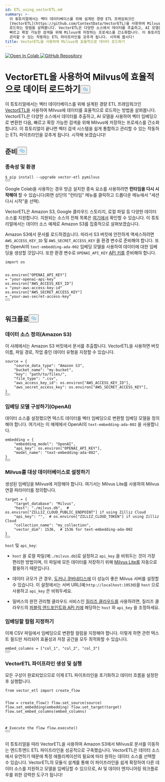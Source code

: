 ```yaml
---
id: ETL_using_vectorETL.md
summary: >-
  이 튜토리얼에서는 벡터 데이터베이스를 위해 설계된 경량 ETL 프레임워크인
  [VectorETL](https://github.com/ContextData/VectorETL)을 사용하여 Milvus에 데이터를 효율적으로
  로드하는 방법을 살펴봅니다. VectorETL은 다양한 소스에서 데이터를 추출하고, AI 모델을 사용하여 벡터 임베딩으로 변환한 다음,
  빠르고 확장 가능한 검색을 위해 Milvus에 저장하는 프로세스를 간소화합니다. 이 튜토리얼이 끝나면 벡터 검색 시스템을 쉽게 통합하고
  관리할 수 있는 작동하는 ETL 파이프라인을 갖추게 됩니다. 시작해 봅시다!
title: VectorETL을 사용하여 Milvus에 효율적으로 데이터 로드하기
---
```

<p><a href="https://colab.research.google.com/github/milvus-io/bootcamp/blob/master/bootcamp/tutorials/integration/ETL_using_vectorETL.ipynb" target="_parent">
<img translate="no" src="https://colab.research.google.com/assets/colab-badge.svg" alt="Open In Colab"/>
</a>
<a href="https://github.com/milvus-io/bootcamp/blob/master/bootcamp/tutorials/integration/ETL_using_vectorETL.ipynb" target="_blank">
<img translate="no" src="https://img.shields.io/badge/View%20on%20GitHub-555555?style=flat&logo=github&logoColor=white" alt="GitHub Repository"/>
</a></p>
<h1 id="Efficient-Data-Loading-into-Milvus-with-VectorETL" class="common-anchor-header">VectorETL을 사용하여 Milvus에 효율적으로 데이터 로드하기<button data-href="#Efficient-Data-Loading-into-Milvus-with-VectorETL" class="anchor-icon" translate="no">
      <svg translate="no"
        aria-hidden="true"
        focusable="false"
        height="20"
        version="1.1"
        viewBox="0 0 16 16"
        width="16"
      >
        <path
          fill="#0092E4"
          fill-rule="evenodd"
          d="M4 9h1v1H4c-1.5 0-3-1.69-3-3.5S2.55 3 4 3h4c1.45 0 3 1.69 3 3.5 0 1.41-.91 2.72-2 3.25V8.59c.58-.45 1-1.27 1-2.09C10 5.22 8.98 4 8 4H4c-.98 0-2 1.22-2 2.5S3 9 4 9zm9-3h-1v1h1c1 0 2 1.22 2 2.5S13.98 12 13 12H9c-.98 0-2-1.22-2-2.5 0-.83.42-1.64 1-2.09V6.25c-1.09.53-2 1.84-2 3.25C6 11.31 7.55 13 9 13h4c1.45 0 3-1.69 3-3.5S14.5 6 13 6z"
        ></path>
      </svg>
    </button></h1><p>이 튜토리얼에서는 벡터 데이터베이스를 위해 설계된 경량 ETL 프레임워크인 <a href="https://github.com/ContextData/VectorETL">VectorETL을</a> 사용하여 Milvus에 데이터를 효율적으로 로드하는 방법을 살펴봅니다. VectorETL은 다양한 소스에서 데이터를 추출하고, AI 모델을 사용하여 벡터 임베딩으로 변환한 다음, 빠르고 확장 가능한 검색을 위해 Milvus에 저장하는 프로세스를 간소화합니다. 이 튜토리얼이 끝나면 벡터 검색 시스템을 쉽게 통합하고 관리할 수 있는 작동하는 ETL 파이프라인을 갖추게 됩니다. 시작해 보겠습니다!</p>
<h2 id="Preparation" class="common-anchor-header">준비<button data-href="#Preparation" class="anchor-icon" translate="no">
      <svg translate="no"
        aria-hidden="true"
        focusable="false"
        height="20"
        version="1.1"
        viewBox="0 0 16 16"
        width="16"
      >
        <path
          fill="#0092E4"
          fill-rule="evenodd"
          d="M4 9h1v1H4c-1.5 0-3-1.69-3-3.5S2.55 3 4 3h4c1.45 0 3 1.69 3 3.5 0 1.41-.91 2.72-2 3.25V8.59c.58-.45 1-1.27 1-2.09C10 5.22 8.98 4 8 4H4c-.98 0-2 1.22-2 2.5S3 9 4 9zm9-3h-1v1h1c1 0 2 1.22 2 2.5S13.98 12 13 12H9c-.98 0-2-1.22-2-2.5 0-.83.42-1.64 1-2.09V6.25c-1.09.53-2 1.84-2 3.25C6 11.31 7.55 13 9 13h4c1.45 0 3-1.69 3-3.5S14.5 6 13 6z"
        ></path>
      </svg>
    </button></h2><h3 id="Dependency-and-Environment" class="common-anchor-header">종속성 및 환경</h3><pre><code translate="no" class="language-shell">$ pip install --upgrade vector-etl pymilvus
<button class="copy-code-btn"></button></code></pre>
<div class="alert note">
<p>Google Colab을 사용하는 경우 방금 설치한 종속 요소를 사용하려면 <strong>런타임을 다시 시작해야</strong> 할 수 있습니다(화면 상단의 "런타임" 메뉴를 클릭하고 드롭다운 메뉴에서 "세션 다시 시작"을 선택).</p>
</div>
<p>VectorETL은 Amazon S3, Google 클라우드 스토리지, 로컬 파일 등 다양한 데이터 소스를 지원합니다. 지원되는 소스의 전체 목록은 <a href="https://github.com/ContextData/VectorETL?tab=readme-ov-file#source-configuration">여기에서</a> 확인할 수 있습니다. 이 튜토리얼에서는 데이터 소스 예제로 Amazon S3를 집중적으로 살펴보겠습니다.</p>
<p>Amazon S3에서 문서를 로드하겠습니다. 따라서 S3 버킷에 안전하게 액세스하려면 <code translate="no">AWS_ACCESS_KEY_ID</code> 및 <code translate="no">AWS_SECRET_ACCESS_KEY</code> 을 환경 변수로 준비해야 합니다. 또한 OpenAI의 <code translate="no">text-embedding-ada-002</code> 임베딩 모델을 사용하여 데이터에 대한 임베딩을 생성할 것입니다. 또한 환경 변수로 <code translate="no">OPENAI_API_KEY</code> <a href="https://platform.openai.com/docs/quickstart">API 키를</a> 준비해야 합니다.</p>
<pre><code translate="no" class="language-python"><span class="hljs-keyword">import</span> os

os.<span class="hljs-property">environ</span>[<span class="hljs-string">&quot;OPENAI_API_KEY&quot;</span>] = <span class="hljs-string">&quot;your-openai-api-key&quot;</span>
os.<span class="hljs-property">environ</span>[<span class="hljs-string">&quot;AWS_ACCESS_KEY_ID&quot;</span>] = <span class="hljs-string">&quot;your-aws-access-key-id&quot;</span>
os.<span class="hljs-property">environ</span>[<span class="hljs-string">&quot;AWS_SECRET_ACCESS_KEY&quot;</span>] = <span class="hljs-string">&quot;your-aws-secret-access-key&quot;</span>
<button class="copy-code-btn"></button></code></pre>
<h2 id="Workflow" class="common-anchor-header">워크플로<button data-href="#Workflow" class="anchor-icon" translate="no">
      <svg translate="no"
        aria-hidden="true"
        focusable="false"
        height="20"
        version="1.1"
        viewBox="0 0 16 16"
        width="16"
      >
        <path
          fill="#0092E4"
          fill-rule="evenodd"
          d="M4 9h1v1H4c-1.5 0-3-1.69-3-3.5S2.55 3 4 3h4c1.45 0 3 1.69 3 3.5 0 1.41-.91 2.72-2 3.25V8.59c.58-.45 1-1.27 1-2.09C10 5.22 8.98 4 8 4H4c-.98 0-2 1.22-2 2.5S3 9 4 9zm9-3h-1v1h1c1 0 2 1.22 2 2.5S13.98 12 13 12H9c-.98 0-2-1.22-2-2.5 0-.83.42-1.64 1-2.09V6.25c-1.09.53-2 1.84-2 3.25C6 11.31 7.55 13 9 13h4c1.45 0 3-1.69 3-3.5S14.5 6 13 6z"
        ></path>
      </svg>
    </button></h2><h3 id="Defining-the-Data-Source-Amazon-S3" class="common-anchor-header">데이터 소스 정의(Amazon S3)</h3><p>이 사례에서는 Amazon S3 버킷에서 문서를 추출합니다. VectorETL을 사용하면 버킷 이름, 파일 경로, 작업 중인 데이터 유형을 지정할 수 있습니다.</p>
<pre><code translate="no" class="language-python"><span class="hljs-built_in">source</span> = {
    <span class="hljs-string">&quot;source_data_type&quot;</span>: <span class="hljs-string">&quot;Amazon S3&quot;</span>,
    <span class="hljs-string">&quot;bucket_name&quot;</span>: <span class="hljs-string">&quot;my-bucket&quot;</span>,
    <span class="hljs-string">&quot;key&quot;</span>: <span class="hljs-string">&quot;path/to/files/&quot;</span>,
    <span class="hljs-string">&quot;file_type&quot;</span>: <span class="hljs-string">&quot;.csv&quot;</span>,
    <span class="hljs-string">&quot;aws_access_key_id&quot;</span>: os.environ[<span class="hljs-string">&quot;AWS_ACCESS_KEY_ID&quot;</span>],
    <span class="hljs-string">&quot;aws_secret_access_key&quot;</span>: os.environ[<span class="hljs-string">&quot;AWS_SECRET_ACCESS_KEY&quot;</span>],
}
<button class="copy-code-btn"></button></code></pre>
<h3 id="Configuring-the-Embedding-Model-OpenAI" class="common-anchor-header">임베딩 모델 구성하기(OpenAI)</h3><p>데이터 소스를 설정했으면 텍스트 데이터를 벡터 임베딩으로 변환할 임베딩 모델을 정의해야 합니다. 여기서는 이 예제에서 OpenAI의 <code translate="no">text-embedding-ada-002</code> 을 사용합니다.</p>
<pre><code translate="no" class="language-python">embedding = {
    <span class="hljs-string">&quot;embedding_model&quot;</span>: <span class="hljs-string">&quot;OpenAI&quot;</span>,
    <span class="hljs-string">&quot;api_key&quot;</span>: os.<span class="hljs-property">environ</span>[<span class="hljs-string">&quot;OPENAI_API_KEY&quot;</span>],
    <span class="hljs-string">&quot;model_name&quot;</span>: <span class="hljs-string">&quot;text-embedding-ada-002&quot;</span>,
}
<button class="copy-code-btn"></button></code></pre>
<h3 id="Setting-Up-Milvus-as-the-Target-Database" class="common-anchor-header">Milvus를 대상 데이터베이스로 설정하기</h3><p>생성된 임베딩을 Milvus에 저장해야 합니다. 여기서는 Milvus Lite를 사용하여 Milvus 연결 파라미터를 정의합니다.</p>
<pre><code translate="no" class="language-python">target = {
    <span class="hljs-string">&quot;target_database&quot;</span>: <span class="hljs-string">&quot;Milvus&quot;</span>,
    <span class="hljs-string">&quot;host&quot;</span>: <span class="hljs-string">&quot;./milvus.db&quot;</span>,  <span class="hljs-comment"># os.environ[&quot;ZILLIZ_CLOUD_PUBLIC_ENDPOINT&quot;] if using Zilliz Cloud</span>
    <span class="hljs-string">&quot;api_key&quot;</span>: <span class="hljs-string">&quot;&quot;</span>,  <span class="hljs-comment"># os.environ[&quot;ZILLIZ_CLOUD_TOKEN&quot;] if using Zilliz Cloud</span>
    <span class="hljs-string">&quot;collection_name&quot;</span>: <span class="hljs-string">&quot;my_collection&quot;</span>,
    <span class="hljs-string">&quot;vector_dim&quot;</span>: <span class="hljs-number">1536</span>,  <span class="hljs-comment"># 1536 for text-embedding-ada-002</span>
}
<button class="copy-code-btn"></button></code></pre>
<div class="alert note">
<p><code translate="no">host</code> 및 <code translate="no">api_key</code>:</p>
<ul>
<li><p><code translate="no">host</code> 을 로컬 파일(예:<code translate="no">./milvus.db</code>)로 설정하고 <code translate="no">api_key</code> 을 비워두는 것이 가장 편리한 방법이며, 이 파일에 모든 데이터를 저장하기 위해 <a href="https://milvus.io/docs/milvus_lite.md">Milvus Lite를</a> 자동으로 활용하기 때문입니다.</p></li>
<li><p>데이터 규모가 큰 경우, <a href="https://milvus.io/docs/quickstart.md">도커나 쿠버네티스에</a> 더 성능이 좋은 Milvus 서버를 설정할 수 있습니다. 이 설정에서는 서버 URL(예:<code translate="no">http://localhost:19530</code>)을 <code translate="no">host</code> 으로 사용하고 <code translate="no">api_key</code> 은 비워두세요.</p></li>
<li><p>밀버스의 완전 관리형 클라우드 서비스인 <a href="https://zilliz.com/cloud">질리즈 클라우드를</a> 사용하려면, 질리즈 클라우드의 <a href="https://docs.zilliz.com/docs/on-zilliz-cloud-console#free-cluster-details">퍼블릭 엔드포인트와 API 키에</a> 해당하는 <code translate="no">host</code> 와 <code translate="no">api_key</code> 을 조정하세요.</p></li>
</ul>
</div>
<h3 id="Specifying-Columns-for-Embedding" class="common-anchor-header">임베딩할 컬럼 지정하기</h3><p>이제 CSV 파일에서 임베딩으로 변환할 컬럼을 지정해야 합니다. 이렇게 하면 관련 텍스트 필드만 처리되어 효율성과 저장 공간을 모두 최적화할 수 있습니다.</p>
<pre><code translate="no" class="language-python">embed_columns = [<span class="hljs-string">&quot;col_1&quot;</span>, <span class="hljs-string">&quot;col_2&quot;</span>, <span class="hljs-string">&quot;col_3&quot;</span>]
<button class="copy-code-btn"></button></code></pre>
<h3 id="Creating-and-Executing-the-VectorETL-Pipeline" class="common-anchor-header">VectorETL 파이프라인 생성 및 실행</h3><p>모든 구성이 완료되었으므로 이제 ETL 파이프라인을 초기화하고 데이터 흐름을 설정한 후 실행합니다.</p>
<pre><code translate="no" class="language-python"><span class="hljs-keyword">from</span> vector_etl <span class="hljs-keyword">import</span> create_flow

flow = create_flow()
flow.set_source(source)
flow.set_embedding(embedding)
flow.set_target(target)
flow.set_embed_columns(embed_columns)

<span class="hljs-comment"># Execute the flow</span>
flow.execute()
<button class="copy-code-btn"></button></code></pre>
<p>이 튜토리얼을 따라 VectorETL을 사용하여 Amazon S3에서 Milvus로 문서를 이동하는 엔드투엔드 ETL 파이프라인을 성공적으로 구축했습니다. VectorETL은 데이터 소스에서 유연하기 때문에 특정 애플리케이션의 필요에 따라 원하는 데이터 소스를 선택할 수 있습니다. VectorETL의 모듈식 설계를 통해 이 파이프라인을 쉽게 확장하여 다른 데이터 소스를 지원하고 모델을 임베딩할 수 있으므로, AI 및 데이터 엔지니어링 워크플로우를 위한 강력한 도구가 됩니다!</p>
